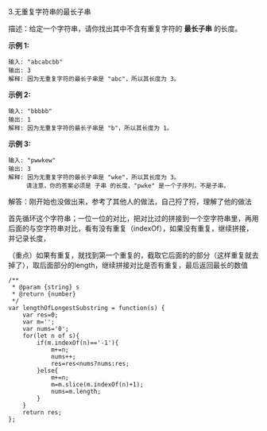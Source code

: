 3.无重复字符串的最长子串

描述：给定一个字符串，请你找出其中不含有重复字符的 **最长子串** 的长度。

**示例 1:**

```
输入: "abcabcbb"
输出: 3 
解释: 因为无重复字符的最长子串是 "abc"，所以其长度为 3。
```

**示例 2:**

```
输入: "bbbbb"
输出: 1
解释: 因为无重复字符的最长子串是 "b"，所以其长度为 1。
```

**示例 3:**

```
输入: "pwwkew"
输出: 3
解释: 因为无重复字符的最长子串是 "wke"，所以其长度为 3。
     请注意，你的答案必须是 子串 的长度，"pwke" 是一个子序列，不是子串。
```

解答：刚开始也没做出来，参考了其他人的做法，自己捋了捋，理解了他的做法

首先循环这个字符串；一位一位的对比，把对比过的拼接到一个空字符串里，再用后面的与空字符串对比，看有没有重复（indexOf），如果没有重复，继续拼接，并记录长度，

（重点）如果有重复，就找到第一个重复的，截取它后面的的部分（这样重复就去掉了），取后面部分的length，继续拼接对比是否有重复，最后返回最长的数值

```
/**
 * @param {string} s
 * @return {number}
 */
var lengthOfLongestSubstring = function(s) {
    var res=0;
    var m='';
    var nums='0';
    for(let n of s){
        if(m.indexOf(n)=='-1'){
            m+=n;
            nums++;
            res=res<nums?nums:res;
        }else{
            m+=n;
            m=m.slice(m.indexOf(n)+1);
            nums=m.length;
        }
    }
    return res;
};
```

